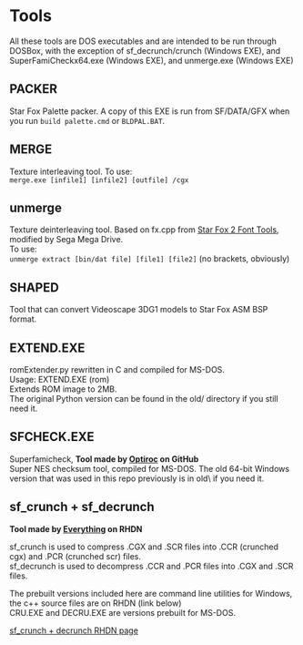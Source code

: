 # Tools
All these tools are DOS executables and are intended to be run through DOSBox, with the exception of sf_decrunch/crunch (Windows EXE), and SuperFamiCheckx64.exe (Windows EXE), and unmerge.exe (Windows EXE)

## PACKER
Star Fox Palette packer. A copy of this EXE is run from SF/DATA/GFX when you run ``build palette.cmd`` or ``BLDPAL.BAT``.

## MERGE
Texture interleaving tool.
To use:  
``merge.exe [infile1] [infile2] [outfile] /cgx``  

## unmerge
Texture deinterleaving tool. Based on fx.cpp from [Star Fox 2 Font Tools](https://www.romhacking.net/utilities/346/), modified by Sega Mega Drive.  
To use:  
``unmerge extract [bin/dat file] [file1] [file2]`` (no brackets, obviously)  

## SHAPED
Tool that can convert Videoscape 3DG1 models to Star Fox ASM BSP format.

## EXTEND.EXE
romExtender.py rewritten in C and compiled for MS-DOS.   
Usage: EXTEND.EXE (rom)  
Extends ROM image to 2MB.  
The original Python version can be found in the old/ directory if you still need it.  

## SFCHECK.EXE  
Superfamicheck, **Tool made by [Optiroc](https://github.com/Optiroc) on GitHub**  
Super NES checksum tool, compiled for MS-DOS. The old 64-bit Windows version that was used in this repo previously is in old\ if you need it.  

## sf_crunch + sf_decrunch
**Tool made by [Everything](https://www.romhacking.net/community/3898/) on RHDN**

sf_crunch is used to compress .CGX and .SCR files into .CCR (crunched cgx) and .PCR (crunched scr) files.<br />
sf_decrunch is used to decompress .CCR and .PCR files into .CGX and .SCR files.

The prebuilt versions included here are command line utilities for Windows, the c++ source files are on RHDN (link below)  
CRU.EXE and DECRU.EXE are versions prebuilt for MS-DOS.  

[sf_crunch + decrunch RHDN page](https://www.romhacking.net/utilities/1543/)
